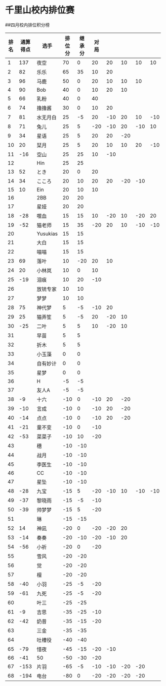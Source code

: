 # 千里山校内排位赛

##四月校内排位积分榜

| 排名 | 通算得点   | 选手             | 排位分 | 继承分     | 对局  |    |    |    |    |    |    |    |    |    |    |
| ---- | ---------- | ---------------- | ------ | ---------- | -------- |-------- |-------- |-------- |-------- |-------- |-------- |-------- |-------- |-------- |-------- |
1|137|夜空|70|0|20|20|10|10|10||||||||||||||||||||||||||||||||
2|82|乐乐|65|35|10|20|||||||||||||||||||||||||||||||||||
3|96|马鹿|50|0|20|10|10|10|||||||||||||||||||||||||||||||||
4|90|Bob|40|0|10|20|10||||||||||||||||||||||||||||||||||
5|66|乳粉|40|0|40||||||||||||||||||||||||||||||||||||
6|74|撸撸酱|30|0|10|20|||||||||||||||||||||||||||||||||||
7|81|水无月白|25|-5|20|-10|20|10|-10|-10|10||||||||||||||||||||||||||||||
8|71|兔儿|25|5|-20|-10|20|-10|10|10|-10|10|20||||||||||||||||||||||||||||
9|34|星语|25|5|20|20|-20||||||||||||||||||||||||||||||||||
10|20|栞月|25|5|20|10|10|20|-10|-10|-20||||||||||||||||||||||||||||||
11|-16|空山|25|25|10|-10|||||||||||||||||||||||||||||||||||
12||Hin|25|25|||||||||||||||||||||||||||||||||||||
13|52|とき|20|0|20||||||||||||||||||||||||||||||||||||
14|34|こころ|20|10|20|20|-20|-10|||||||||||||||||||||||||||||||||
15|10|Ein|20|10|10||||||||||||||||||||||||||||||||||||
16||2BB|20|20|||||||||||||||||||||||||||||||||||||
17||星娅|20|20|||||||||||||||||||||||||||||||||||||
18|-28|噬血|15|15|10|-20|10|-20|20||||||||||||||||||||||||||||||||
19|-52|猫老师|15|35|-20|20|10|-10|-10|-10|||||||||||||||||||||||||||||||
20||Yusukias|15|15|||||||||||||||||||||||||||||||||||||
21||大白|15|15|||||||||||||||||||||||||||||||||||||
22||喵喵|15|15|||||||||||||||||||||||||||||||||||||
23|69|落叶|10|-20|20|10|||||||||||||||||||||||||||||||||||
24|20|小林岚|10|0|10||||||||||||||||||||||||||||||||||||
25|-19|泪痕|10|20|-10||||||||||||||||||||||||||||||||||||
26||放铳专家|10|10|||||||||||||||||||||||||||||||||||||
27||梦梦|10|10|||||||||||||||||||||||||||||||||||||
28|75|神代梦|5|-5|-10|20|||||||||||||||||||||||||||||||||||
29|25|猫弄笙|5|-5|20|-20|10||||||||||||||||||||||||||||||||||
30|-25|二叶|5|5|10|-20|10||||||||||||||||||||||||||||||||||
31||早苗|5|5|||||||||||||||||||||||||||||||||||||
32||折木|5|5|||||||||||||||||||||||||||||||||||||
33||小玉藻|0|0|||||||||||||||||||||||||||||||||||||
34||自有妙计|0|0|||||||||||||||||||||||||||||||||||||
35||星梦|0|0|||||||||||||||||||||||||||||||||||||
36||H|-5|-5|||||||||||||||||||||||||||||||||||||
37||友人A|-5|-5|||||||||||||||||||||||||||||||||||||
38|-9|十六|-10|0|-10|20|-20||||||||||||||||||||||||||||||||||
39|-10|言成|-10|0|-10|20|-20||||||||||||||||||||||||||||||||||
40|-14|点点|-10|0|-10|20|-20||||||||||||||||||||||||||||||||||
41|-21|童不变|-10|0|-10||||||||||||||||||||||||||||||||||||
42|-53|菜菜子|-10|10|-20||||||||||||||||||||||||||||||||||||
43||穗|-10|-10|||||||||||||||||||||||||||||||||||||
44||战月|-10|-10|||||||||||||||||||||||||||||||||||||
45||李医生|-10|-10|||||||||||||||||||||||||||||||||||||
46||CC|-10|-10|||||||||||||||||||||||||||||||||||||
47||星坠|-10|-10|||||||||||||||||||||||||||||||||||||
48|-28|九宝|-15|5|-20|-10|10|-10|-10|20|||||||||||||||||||||||||||||||
49|-37|黎晓雨|-15|-5|-10||||||||||||||||||||||||||||||||||||
50|-39|帅梦梦|-15|5|-20||||||||||||||||||||||||||||||||||||
51||琳|-15|-15|||||||||||||||||||||||||||||||||||||
52|14|神凪|-20|0|-20|-20|20||||||||||||||||||||||||||||||||||
53|-14|奏奏|-20|-10|-20|-10|20||||||||||||||||||||||||||||||||||
54|-56|小祈|-20|0|-20||||||||||||||||||||||||||||||||||||
55||雪风|-20|-20|||||||||||||||||||||||||||||||||||||
56||觉|-20|-20|||||||||||||||||||||||||||||||||||||
57||檀|-20|-20|||||||||||||||||||||||||||||||||||||
58|-40|小羽|-25|-5|-20||||||||||||||||||||||||||||||||||||
59|-61|九死|-25|-5|-20||||||||||||||||||||||||||||||||||||
60||叶三|-25|-25|||||||||||||||||||||||||||||||||||||
61|-9|吉思|-35|-25|-10||||||||||||||||||||||||||||||||||||
62|-42|奶昔|-35|-15|-20||||||||||||||||||||||||||||||||||||
63||三金|-35|-35|||||||||||||||||||||||||||||||||||||
64||吐槽役|-40|-40|||||||||||||||||||||||||||||||||||||
65|-79|惜夜|-45|-15|-20|-10|||||||||||||||||||||||||||||||||||
66|-41|50|-50|-30|-20||||||||||||||||||||||||||||||||||||
67|-153|片羽|-65|-5|-10|-10|-20|-20|||||||||||||||||||||||||||||||||
68|-194|电台|-80|0|-20|-20|-20|-20|||||||||||||||||||||||||||||||||
